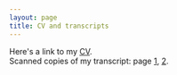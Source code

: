 ```yaml
---
layout: page
title: CV and transcripts
---
```


Here's a link to my [CV](/assets/cv.pdf).   
Scanned copies of my transcript: page [1](/assets/transcript1.jpg), [2](/assets/transcript2.jpg).
